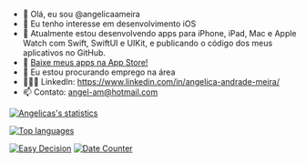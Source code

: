- 👋 Olá, eu sou @angelicaameira
- 👀 Eu tenho interesse em desenvolvimento iOS
- 🌱 Atualmente estou desenvolvendo apps para iPhone, iPad, Mac e Apple Watch com Swift, SwiftUI e UIKit, e publicando o código dos meus aplicativos no GitHub.
- 🍎 [Baixe meus apps na App Store!](https://apps.apple.com/br/app/date-counter-events-tracker/id6444543840?l=en)
- 💞️ Eu estou procurando emprego na área
- 👩🏻‍💻 LinkedIn: https://www.linkedin.com/in/angelica-andrade-meira/
- 📫 Contato: angel-am@hotmail.com

[![Angelicas's statistics](https://github-readme-stats.vercel.app/api?username=angelicaameira&hide=stars)](https://github.com/angelicaameira)

[![Top languages](https://github-readme-stats.vercel.app/api/top-langs?username=angelicaameira&layout=compact)](https://github.com/angelicaameira)

[![Easy Decision](https://github-readme-stats.vercel.app/api/pin/?username=angelicaameira&repo=DateCounter)](https://github.com/angelicaameira/EasyDecision)
[![Date Counter](https://github-readme-stats.vercel.app/api/pin/?username=angelicaameira&repo=EasyDecision)](https://github.com/angelicaameira/DateCounter)

<!---
angelicaameira/angelicaameira is a ✨ special ✨ repository because its `README.md` (this file) appears on your GitHub profile.
You can click the Preview link to take a look at your changes.
--->
